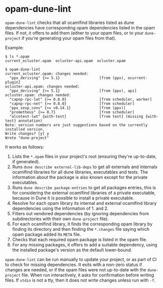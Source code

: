 # opam-dune-lint

`opam-dune-lint` checks that all ocamlfind libraries listed as dune
dependencies have corresponding opam dependencies listed in the opam files.
If not, it offers to add them (either to your opam files, or to your `dune-project` if you're generating your opam files from that).

Example:

```
$ ls *.opam
current_ocluster.opam  ocluster-api.opam  ocluster.opam

$ opam-dune-lint
current_ocluster.opam: changes needed:
  "ppx_deriving" {>= 5.1}                  [from (ppx), ocurrent-plugin]
ocluster-api.opam: changes needed:
  "ppx_deriving" {>= 5.1}                  [from (ppx), api]
ocluster.opam: changes needed:
  "capnp-rpc-lwt" {>= 0.8.0}               [from scheduler, worker]
  "capnp-rpc-net" {>= 0.8.0}               [from scheduler]
  "ppx_sexp_conv" {>= v0.14.1}             [from (ppx)]
  "prometheus" {>= 0.7}                    [from scheduler]
  "alcotest-lwt" {with-test}               [from test] (missing {with-test} annotation)
Note: version numbers are just suggestions based on the currently installed version.
Write changes? [y] y
Wrote "dune-project"
```

It works as follows:

1. Lists the `*.opam` files in your project's root (ensuring they're up-to-date, if generated).
2. Runs `dune describe external-lib-deps` to get all externals and internals ocamlfind libraries for all dune libraries, executables and tests. The information about the package is also known except for the private executables.
3. Runs `dune describe package-entries` to get all packages entries, this is for considering the external ocamlfind libraries of a private executable, because in Dune it is possible to install a private executable.
4. Resolve for each opam library its internal and external ocamlfind library dependencies using the information of 1. and 2.
5. Filters out vendored dependencies (by ignoring dependencies from subdirectories with their own `dune-project` file).
6. For each ocamlfind library, it finds the corresponding opam library by
   finding its directory and then finding the `*.changes` file saying which
   opam package added its `META` file.
7. Checks that each required opam package is listed in the opam file.
8. For any missing packages, it offers to add a suitable dependency, using the installed package's version as the default lower-bound.

`opam-dune-lint` can be run manually to update your project, or as part of CI to check for missing dependencies.
It exits with a non-zero status if changes are needed, or if the opam files were not up-to-date with the `dune-project` file.
When run interactively, it asks for confirmation before writing files.
If `stdin` is not a tty, then it does not write changes unless run with `-f`.
